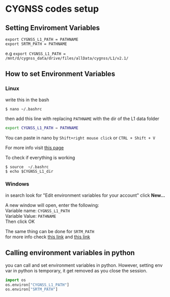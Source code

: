 # CYGNSS codes setup

## Setting Enviroment Variables
```shell script
export CYGNSS_L1_PATH = PATHNAME
export SRTM_PATH = PATHNAME
```
e.g ``export CYGNSS_L1_PATH = /mnt/d/cygnss_data/drive/files/allData/cygnss/L1/v2.1/``

## How to set Environment Variables
### Linux
write this in the bash  
```shell script
$ nano ~/.bashrc
```
then add this line with replacing ```PATHNAME``` with the dir of the L1 data folder  
```bash
export CYGNSS_L1_PATH = PATHNAME 
```

You can paste in nano by ``Shift+right mouse click`` or ``CTRL + Shift + V``  

For more info visit [this page](https://www.digitalocean.com/community/tutorials/how-to-read-and-set-environmental-and-shell-variables-on-a-linux-vps) 

To check if everything is working  
```shell script
$ source  ~/.bashrc  
$ echo $CYGNSS_L1_dir  
```

### Windows
in search look for "Edit environment variables for your account"
click **New...**  

A new window will open, enter the following:  
Variable name: ``CYGNSS_L1_PATH``  
Variable Value: ``PATHNAME``  
Then click OK  

The same thing can be done for ``SRTM_PATH``  
for more info check [this link](https://www.architectryan.com/2018/08/31/how-to-change-environment-variables-on-windows-10/) and [this link](https://docs.microsoft.com/en-us/windows-server/administration/windows-commands/setx)
## Calling environment variables in python
you can call and set environment variables in python. However, setting env var in python is temporary, it get removed as you close the session.  

```python 
import os  
os.environ["CYGNSS_L1_PATH"]
os.environ["SRTM_PATH"]
```
